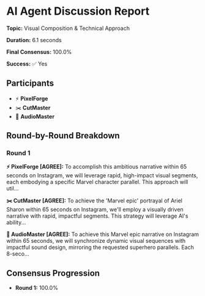 # AI Agent Discussion Report

**Topic:** Visual Composition & Technical Approach

**Duration:** 6.1 seconds

**Final Consensus:** 100.0%

**Success:** ✅ Yes

## Participants

- ⚡ **PixelForge**
- ✂️ **CutMaster**
- 🎵 **AudioMaster**

## Round-by-Round Breakdown

### Round 1

**⚡ PixelForge [AGREE]:** To accomplish this ambitious narrative within 65 seconds on Instagram, we will leverage rapid, high-impact visual segments, each embodying a specific Marvel character parallel. This approach will util...

**✂️ CutMaster [AGREE]:** To achieve the 'Marvel epic' portrayal of Ariel Sharon within 65 seconds on Instagram, we'll employ a visually driven narrative with rapid, impactful segments. This strategy will leverage AI's ability...

**🎵 AudioMaster [AGREE]:** To achieve this Marvel epic narrative on Instagram within 65 seconds, we will synchronize dynamic visual sequences with impactful sound design, mirroring the requested superhero parallels. Each 8-seco...

## Consensus Progression

- **Round 1:** 100.0%
